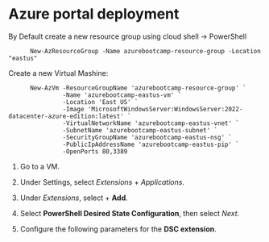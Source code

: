 # Azure portal deployment

By Default create a new resource group using cloud shell -> PowerShell
```
      New-AzResourceGroup -Name azurebootcamp-resource-group -Location "eastus"
```
Create a new Virtual Mashine:
```
      New-AzVm -ResourceGroupName 'azurebootcamp-resource-group' `
               -Name 'azurebootcamp-eastus-vm' `
               -Location 'East US' `
               -Image 'MicrosoftWindowsServer:WindowsServer:2022-datacenter-azure-edition:latest' `
               -VirtualNetworkName 'azurebootcamp-eastus-vnet' `
               -SubnetName 'azurebootcamp-eastus-subnet' `
               -SecurityGroupName 'azurebootcamp-eastus-nsg' `
               -PublicIpAddressName 'azurebootcamp-eastus-pip' `
               -OpenPorts 80,3389
```

1. Go to a VM.

2. Under Settings, select *Extensions* + *Applications*.

3. Under *Extensions*, select + **Add**.

4. Select **PowerShell Desired State Configuration**, then select *Next*.

5. Configure the following parameters for the **DSC extension**.
   

